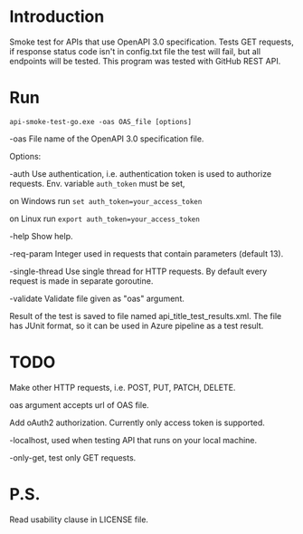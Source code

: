 # Introduction
Smoke test for APIs that use OpenAPI 3.0 specification.
Tests GET requests, if response status code isn't in config.txt file the test will fail, but all endpoints will be tested.
This program was tested with GitHub REST API.

# Run

`api-smoke-test-go.exe -oas OAS_file [options]`

-oas File name of the OpenAPI 3.0 specification file.
  
Options:

-auth
        Use authentication, i.e. authentication token is used to authorize requests.
        Env. variable `auth_token` must be set, 
        
on Windows run
`set auth_token=your_access_token`

on Linux run
`export auth_token=your_access_token`

  -help
        Show help.

  -req-param 
        Integer used in requests that contain parameters (default 13).

  -single-thread Use single thread for HTTP requests. By default every request is made in separate goroutine.
  
  -validate
        Validate file given as "oas" argument.

Result of the test is saved to file named api_title_test_results.xml. The file has JUnit format, so it can be used in Azure pipeline as a test result.

# TODO
Make other HTTP requests, i.e. POST, PUT, PATCH, DELETE.

oas argument accepts url of OAS file.

Add oAuth2 authorization. Currently only access token is supported.

-localhost, used when testing API that runs on your local machine.

-only-get, test only GET requests.

# P.S.
Read usability clause in LICENSE file.
